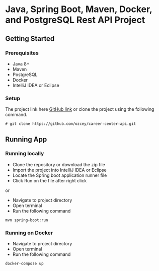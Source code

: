 # Java, Spring Boot, Maven, Docker, and PostgreSQL Rest API Project


## Getting Started


### Prerequisites

- Java 8+
- Maven
- PostgreSQL 
- Docker
- IntelliJ IDEA or Eclipse

### Setup


The project link here [GitHub link](https://github.com/ozcey/career-center-api.git) or  clone the project using the following command. 


```
# git clone https://github.com/ozcey/career-center-api.git
```


## Running App
### Running locally
* Clone the repository or download the zip file
* Import the project into IntelliJ IDEA or Eclipse
* Locate the Spring boot application runner file
* Click Run on the file after right click 

or
* Navigate to project directory
* Open terminal
* Run the following command

```
mvn spring-boot:run
```

### Running on Docker
* Navigate to project directory
* Open terminal
* Run the following command

```
docker-compose up
```
